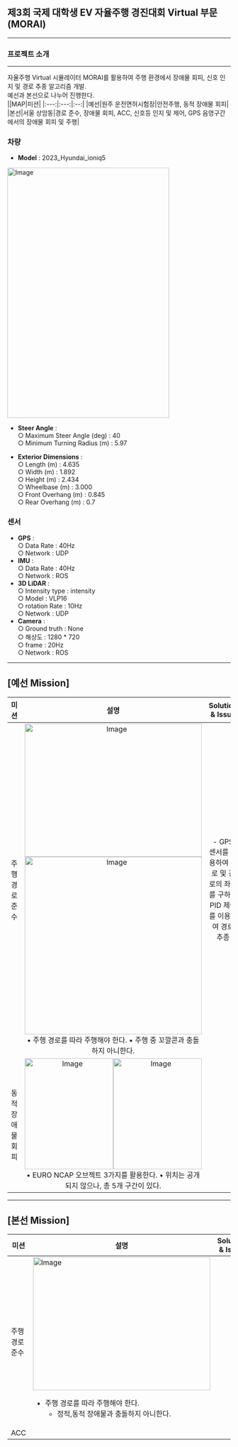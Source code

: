 ## 제3회 국제 대학생 EV 자율주행 경진대회 Virtual 부문(MORAI)
---  
### 프로젝트 소개
---  
자율주행 Virtual 시뮬레이터 MORAI를 활용하여 주행 환경에서 장애물 회피, 신호 인지 및 경로 추종 알고리즘 개발.  
예선과 본선으로 나누어 진행한다.  
||MAP|미션|
|:---:|:---:|:--:|
|예선|원주 운전면허시험장|안전주행, 동적 장애물 회피|  
|본선|서울 상암동|경로 준수, 장애물 회피, ACC, 신호등 인지 및 제어, GPS 음영구간에서의 장애물 회피 및 주행|  


### 차량  
- **Model** : 2023_Hyundai_ioniq5
<img width="365" height="564" alt="Image" src="https://github.com/user-attachments/assets/46a4dd06-24d7-4d78-9f74-48573df8ee9d" />  

- **Steer Angle** :  
  ○ Maximum Steer Angle (deg) : 40  
  ○ Minimum Turning Radius (m) : 5.97  

- **Exterior Dimensions** :  
  ○ Length (m) : 4.635  
  ○ Width (m) : 1.892  
  ○ Height (m) : 2.434  
  ○ Wheelbase (m) : 3.000  
  ○ Front Overhang (m) : 0.845  
  ○ Rear Overhang (m) : 0.7

### 센서  
- **GPS** :  
  ○ Data Rate : 40Hz      
  ○ Network : UDP    
- **IMU** :  
  ○ Data Rate : 40Hz  
  ○ Network : ROS  
- **3D LiDAR** :  
  ○ Intensity type : intensity  
  ○ Model : VLP16    
  ○ rotation Rate : 10Hz  
  ○ Network : UDP  
- **Camera** :  
  ○ Ground truth : None  
  ○ 해상도 : 1280 * 720  
  ○ frame : 20Hz  
  ○ Network : ROS      
---  
## [예선 Mission]  
|미션|설명|Solution & Issue|
|:---:|:---:|:---:|
|주행 경로 준수|<img width="400" height="300" alt="Image" src="https://github.com/user-attachments/assets/6e6562fe-8a1f-4937-84fb-211c87ee5ada" /><br> <img width="400" height="400" alt="Image" src="https://github.com/user-attachments/assets/7d071c09-d649-4382-b415-5af28bdd7d3d" /> <br> • 주행 경로를 따라 주행해야 한다.  • 주행 중 꼬깔콘과 충돌하지 아니한다.|- GPS 센서를 이용하여 경로 및 경로의 좌표를 구하여 PID 제어를 이용하여 경로 추종 <br>|
|동적 장애물 회피|<img width="200" height="250" alt="Image" src="https://github.com/user-attachments/assets/230dbc89-484c-4759-8560-4e8a5e281ca2" /><img width="200" height="250" alt="Image" src="https://github.com/user-attachments/assets/abe777b8-e989-4bec-b601-42b44fe17153" />  • EURO NCAP 오브젝트 3가지를 활용한다.  • 위치는 공개되지 않으나, 총 5개 구간이 있다.||  
---  
## [본선 Mission]  
|미션|설명|Solution & Issue|
|---|---|---|
|주행 경로 준수|<img width="400" height="300" alt="Image" src="https://github.com/user-attachments/assets/0763718c-9f6f-4708-8855-bc88d50baade" /> <br> <ul><li>주행 경로를 따라 주행해야 한다.<br><ul><li>정적,동적 장애물과 충돌하지 아니한다.||
|ACC|


